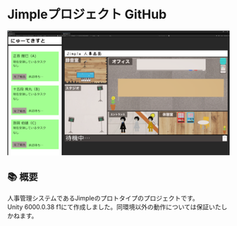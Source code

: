 # Jimpleプロジェクト GitHub

<img src="https://github.com/stellar-ririn/Jimple/blob/master/images/main.png" width="1000">

## 📚 概要

人事管理システムであるJimpleのプロトタイプのプロジェクトです。  
Unity 6000.0.38 f1にて作成しました。同環境以外の動作については保証いたしかねます。  
